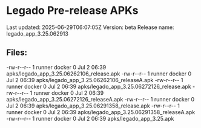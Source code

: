 # Legado Pre-release APKs
Last updated: 2025-06-29T06:07:05Z
Version: beta
Release name: legado_app_3.25.062913
## Files:
-rw-r--r-- 1 runner docker 0 Jul  2 06:39 apks/legado_app_3.25.06262106_release.apk
-rw-r--r-- 1 runner docker 0 Jul  2 06:39 apks/legado_app_3.25.06262106_releaseA.apk
-rw-r--r-- 1 runner docker 0 Jul  2 06:39 apks/legado_app_3.25.06272126_release.apk
-rw-r--r-- 1 runner docker 0 Jul  2 06:39 apks/legado_app_3.25.06272126_releaseA.apk
-rw-r--r-- 1 runner docker 0 Jul  2 06:39 apks/legado_app_3.25.06291358_release.apk
-rw-r--r-- 1 runner docker 0 Jul  2 06:39 apks/legado_app_3.25.06291358_releaseA.apk
-rw-r--r-- 1 runner docker 0 Jul  2 06:39 apks/legado_app_3.25.apk

